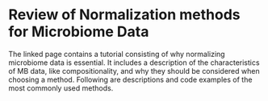# Review of Normalization methods for Microbiome Data 

The linked page contains a tutorial consisting of why normalizing microbiome data is essential. It includes a description of the characteristics of MB data, like compositionality, and why they should be considered when choosing a method. Following are descriptions and code examples of the most commonly used methods. 